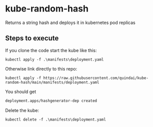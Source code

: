 # kube-random-hash
Returns a string hash and deploys it in kubernetes pod replicas

## Steps to execute
If you clone the code start the kube like this:
```
kubectl apply -f .\manifests\deployment.yaml 
```

Otherwise link directly to this repo:
```
kubectl apply -f https://raw.githubusercontent.com/quindai/kube-random-hash/main/manifests/deployment.yaml 
```

You should get 
```bash
deployment.apps/hashgenerator-dep created
```

Delete the kube:
```
kubectl delete -f .\manifests\deployment.yaml 
```